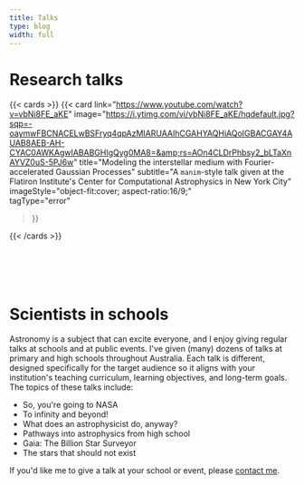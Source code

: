 ```yaml
---
title: Talks
type: blog
width: full
---
```


# Research talks

{{< cards >}}
  {{< card 
  link="https://www.youtube.com/watch?v=vbNi8FE_aKE" 
  image="https://i.ytimg.com/vi/vbNi8FE_aKE/hqdefault.jpg?sqp=-oaymwFBCNACELwBSFryq4qpAzMIARUAAIhCGAHYAQHiAQoIGBACGAY4AUAB8AEB-AH-CYAC0AWKAgwIABABGHIgQyg0MA8=&amp;rs=AOn4CLDrPhbsy2_bLTaXnAYVZ0uS-5PJ6w"
  title="Modeling the interstellar medium with Fourier-accelerated Gaussian Processes"
  subtitle="A `manim`-style talk given at the Flatiron Institute's Center for Computational Astrophysics in New York City"
  imageStyle="object-fit:cover; aspect-ratio:16/9;"  
  tagType="error"
  >}}

{{< /cards >}}

# &nbsp;

# Scientists in schools

Astronomy is a subject that can excite everyone, and I enjoy giving regular talks at schools and at public events. I've given (many) dozens of talks at primary and high schools throughout Australia. Each talk is different, designed specifically for the target audience so it aligns with your institution's teaching curriculum, learning objectives, and long-term goals. The topics of these talks include:

- So, you're going to NASA
- To infinity and beyond!
- What does an astrophysicist do, anyway?
- Pathways into astrophysics from high school
- Gaia: The Billion Star Surveyor
- The stars that should not exist

If you'd like me to give a talk at your school or event, please [contact me](../contact).

